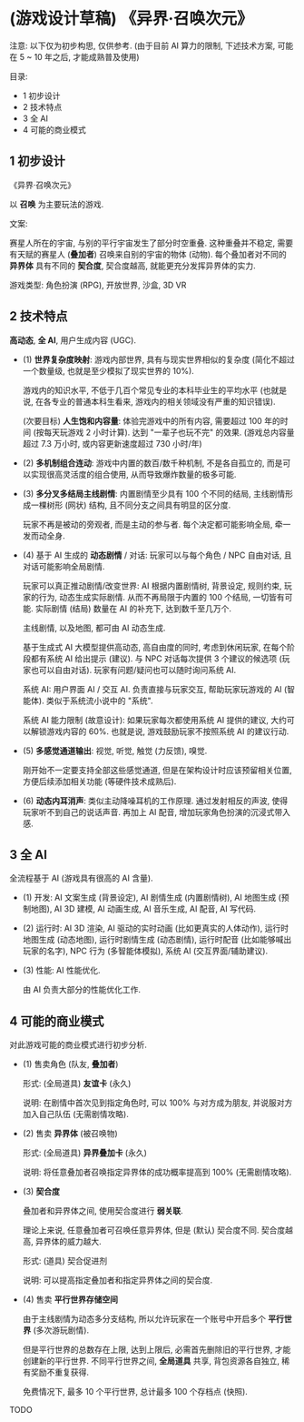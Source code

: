 # (游戏设计草稿) 《异界·召唤次元》

注意: 以下仅为初步构思, 仅供参考.
(由于目前 AI 算力的限制, 下述技术方案, 可能在 5 ~ 10 年之后, 才能成熟普及使用)

目录:

+ 1 初步设计
+ 2 技术特点
+ 3 全 AI
+ 4 可能的商业模式


## 1 初步设计

《异界·召唤次元》

以 **召唤** 为主要玩法的游戏.

文案:

赛星人所在的宇宙, 与别的平行宇宙发生了部分时空重叠.
这种重叠并不稳定, 需要有天赋的赛星人 (**叠加者**) 召唤来自别的宇宙的物体 (动物).
每个叠加者对不同的 **异界体** 具有不同的 **契合度**, 契合度越高,
就能更充分发挥异界体的实力.

游戏类型: 角色扮演 (RPG), 开放世界, 沙盒, 3D VR


## 2 技术特点

**高动态**, **全 AI**, 用户生成内容 (UGC).

+ (1) **世界复杂度映射**:
  游戏内部世界, 具有与现实世界相似的复杂度
  (简化不超过一个数量级, 也就是至少模拟了现实世界的 10%).

  游戏内的知识水平, 不低于几百个常见专业的本科毕业生的平均水平
  (也就是说, 在各专业的普通本科生看来, 游戏内的相关领域没有严重的知识错误).

  (次要目标) **人生饱和内容量**:
  体验完游戏中的所有内容, 需要超过 100 年的时间 (按每天玩游戏 2 小时计算).
  达到 "一辈子也玩不完" 的效果.
  (游戏总内容量超过 7.3 万小时, 或内容更新速度超过 730 小时/年)

+ (2) **多机制组合连动**:
  游戏中内置的数百/数千种机制, 不是各自孤立的,
  而是可以实现很高灵活度的组合使用, 从而导致爆炸数量的极多可能.

+ (3) **多分叉多结局主线剧情**:
  内置剧情至少具有 100 个不同的结局, 主线剧情形成一棵树形 (网状) 结构,
  且不同分支之间具有明显的区分度.

  玩家不再是被动的旁观者, 而是主动的参与者.
  每个决定都可能影响全局, 牵一发而动全身.

+ (4) 基于 AI 生成的 **动态剧情** / 对话:
  玩家可以与每个角色 / NPC 自由对话, 且对话可能影响全局剧情.

  玩家可以真正推动剧情/改变世界:
  AI 根据内置剧情树, 背景设定, 规则约束, 玩家的行为, 动态生成实际剧情.
  从而不再局限于内置的 100 个结局, 一切皆有可能.
  实际剧情 (结局) 数量在 AI 的补充下, 达到数千至几万个.

  主线剧情, 以及地图, 都可由 AI 动态生成.

  基于生成式 AI 大模型提供高动态, 高自由度的同时, 考虑到休闲玩家,
  在每个阶段都有系统 AI 给出提示 (建议).
  与 NPC 对话每次提供 3 个建议的候选项 (玩家也可以自由对话).
  玩家有问题/疑问也可以随时询问系统 AI.

  系统 AI: 用户界面 AI / 交互 AI.
  负责直接与玩家交互, 帮助玩家玩游戏的 AI (智能体).
  类似于系统流小说中的 "系统".

  系统 AI 能力限制 (故意设计): 如果玩家每次都使用系统 AI 提供的建议,
  大约可以解锁游戏内容的 60%.
  也就是说, 游戏鼓励玩家不按照系统 AI 的建议行动.

+ (5) **多感觉通道输出**: 视觉, 听觉, 触觉 (力反馈), 嗅觉.

  刚开始不一定要支持全部这些感觉通道, 但是在架构设计时应该预留相关位置,
  方便后续添加相关功能 (等硬件技术成熟后).

+ (6) **动态内耳消声**: 类似主动降噪耳机的工作原理.
  通过发射相反的声波, 使得玩家听不到自己的说话声音.
  再加上 AI 配音, 增加玩家角色扮演的沉浸式带入感.


## 3 全 AI

全流程基于 AI (游戏具有很高的 AI 含量).

+ (1) 开发:
  AI 文案生成 (背景设定), AI 剧情生成 (内置剧情树), AI 地图生成 (预制地图),
  AI 3D 建模, AI 动画生成, AI 音乐生成, AI 配音, AI 写代码.

+ (2) 运行时:
  AI 3D 渲染, AI 驱动的实时动画 (比如更真实的人体动作),
  运行时地图生成 (动态地图), 运行时剧情生成 (动态剧情),
  运行时配音 (比如能够喊出玩家的名字), NPC 行为 (多智能体模拟),
  系统 AI (交互界面/辅助建议).

+ (3) 性能: AI 性能优化.

  由 AI 负责大部分的性能优化工作.


## 4 可能的商业模式

对此游戏可能的商业模式进行初步分析.

+ (1) 售卖角色 (队友, **叠加者**)

  形式: (全局道具) **友谊卡** (永久)

  说明: 在剧情中首次见到指定角色时, 可以 100% 与对方成为朋友,
  并说服对方加入自己队伍 (无需剧情攻略).

+ (2) 售卖 **异界体** (被召唤物)

  形式: (全局道具) **异界叠加卡** (永久)

  说明: 将任意叠加者召唤指定异界体的成功概率提高到 100% (无需剧情攻略).

+ (3) **契合度**

  叠加者和异界体之间, 使用契合度进行 **弱关联**.

  理论上来说, 任意叠加者可召唤任意异界体, 但是 (默认) 契合度不同.
  契合度越高, 异界体的威力越大.

  形式: (道具) 契合促进剂

  说明: 可以提高指定叠加者和指定异界体之间的契合度.

+ (4) 售卖 **平行世界存储空间**

  由于主线剧情为动态多分支结构, 所以允许玩家在一个账号中开启多个 **平行世界**
  (多次游玩剧情).

  但是平行世界的总数存在上限, 达到上限后, 必需首先删除旧的平行世界,
  才能创建新的平行世界.
  不同平行世界之间, **全局道具** 共享, 背包资源各自独立, 稀有奖励不重复获得.

  免费情况下, 最多 10 个平行世界, 总计最多 100 个存档点 (快照).

TODO
